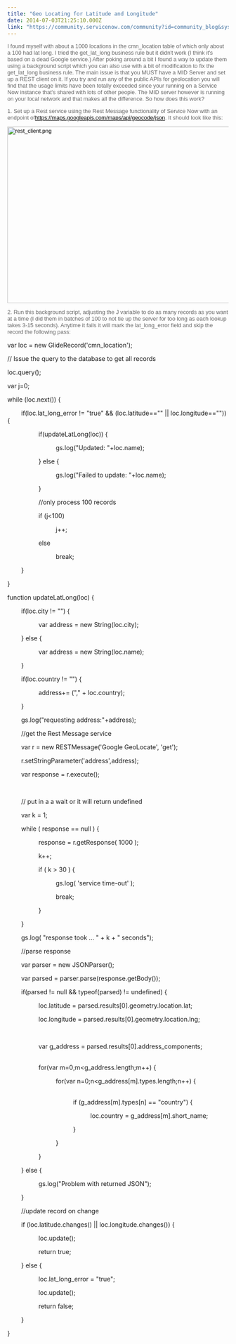 ```yaml
---
title: "Geo Locating for Latitude and Longitude"
date: 2014-07-03T21:25:10.000Z
link: "https://community.servicenow.com/community?id=community_blog&sys_id=8b2e2a6ddbd0dbc01dcaf3231f9619e6"
---
```

<p style="font-size: 12.727272033691406px; font-family: arial, sans-serif; color: #666666;">I found myself with about a 1000 locations in the cmn_location table of which only about a 100 had lat long. I tried the get_lat_long business rule but it didn't work (I think it's based on a dead Google service.) After poking around a bit I found a way to update them using a background script which you can also use with a bit of modification to fix the get_lat_long business rule. The main issue is that you MUST have a MID Server and set up a REST client on it. If you try and run any of the public APIs for geolocation you will find that the usage limits have been totally exceeded since your running on a Service Now instance that's shared with lots of other people. The MID server however is running on your local network and that makes all the difference. So how does this work?</p><p style="font-size: 12.727272033691406px; font-family: arial, sans-serif; color: #666666;"></p><p style="font-size: 12.727272033691406px; font-family: arial, sans-serif; color: #666666;">1. Set up a Rest service using the Rest Message functionality of Service Now with an endpoint of<a title="k-external-small" class="jive-link-external-small" href="https://maps.googleapis.com/maps/api/geocode/json" rel="nofollow" style="font-weight: inherit; font-style: inherit; font-family: inherit; color: #000000;" target="_blank">https://maps.googleapis.com/maps/api/geocode/json</a>. It should look like this:</p><p style="font-size: 12.727272033691406px; font-family: arial, sans-serif; color: #666666;"><a _jive_internal="true" href="/servlet/JiveServlet/showImage/38-3222-11469/rest_client.png" style="font-weight: inherit; font-style: inherit; font-family: inherit; color: #000000;"><img  alt="rest_client.png" class="image-0 jive-image jiveImage" height="402" src="d36d7fb9db185704ed6af3231f961912.iix" style="border: 0px; font-weight: inherit; font-style: inherit; font-family: inherit;" width="1207"/></a></p><p style="font-size: 12.727272033691406px; font-family: arial, sans-serif; color: #666666;">2. Run this background script, adjusting the J variable to do as many records as you want at a time (I did them in batches of 100 to not tie up the server for too long as each lookup takes 3-15 seconds). Anytime it fails it will mark the lat_long_error field and skip the record the following pass:</p><p>var loc = new GlideRecord('cmn_location');</p><p></p><p>// Issue the query to the database to get all records</p><p>loc.query();</p><p>var j=0;     </p><p>while (loc.next()) {</p><p>         if(loc.lat_long_error != "true" &amp;&amp; (loc.latitude=="" || loc.longitude=="")) {</p><p>                   if(updateLatLong(loc)) {</p><p>                             gs.log("Updated: "+loc.name);</p><p>                   } else {</p><p>                             gs.log("Failed to update: "+loc.name);</p><p>                   }</p><p>                   //only process 100 records</p><p>                   if (j&lt;100)</p><p>                             j++;</p><p>                   else</p><p>                             break;</p><p>         }</p><p>}</p><p></p><p></p><p>function updateLatLong(loc) {</p><p>         if(loc.city != "") {</p><p>                   var address = new String(loc.city);</p><p>         } else {</p><p>                   var address = new String(loc.name);</p><p>         }</p><p>         if(loc.country != "") {</p><p>                   address+= ("," + loc.country);</p><p>         }</p><p>         gs.log("requesting address:"+address);</p><p>         //get the Rest Message service</p><p>         var r = new RESTMessage('Google GeoLocate', 'get');</p><p>         r.setStringParameter('address',address);</p><p>         var response = r.execute();</p><p>         </p><p>         // put in a a wait or it will return undefined</p><p>         var k = 1;</p><p>         while ( response == null ) {</p><p>                   response = r.getResponse( 1000 );</p><p>                   k++;</p><p>                   if ( k &gt; 30 ) {</p><p>                             gs.log( 'service time-out' );</p><p>                             break;</p><p>                   }</p><p>         }</p><p>         gs.log( "response took ... " + k + " seconds");</p><p>         //parse response</p><p>         var parser = new JSONParser();</p><p>         var parsed = parser.parse(response.getBody());</p><p>         if(parsed != null &amp;&amp; typeof(parsed) != undefined) {</p><p>                   loc.latitude = parsed.results[0].geometry.location.lat;</p><p>                   loc.longitude = parsed.results[0].geometry.location.lng;</p><p>                   </p><p>                   var g_address = parsed.results[0].address_components;                   </p><p>                   for(var m=0;m&lt;g_address.length;m++) {                             </p><p>                             for(var n=0;n&lt;g_address[m].types.length;n++) {                                       </p><p>                                       if (g_address[m].types[n] == "country") {</p><p>                                                 loc.country = g_address[m].short_name;</p><p>                                       }</p><p>                             }</p><p>                   }</p><p>         } else {</p><p>                   gs.log("Problem with returned JSON");         </p><p>         }</p><p>         //update record on change</p><p>         if (loc.latitude.changes() || loc.longitude.changes()) {</p><p>                   loc.update();</p><p>                   return true;</p><p>         } else {</p><p>                   loc.lat_long_error = "true"; </p><p>                   loc.update();</p><p>                   return false;</p><p>         }</p><p>}</p>
